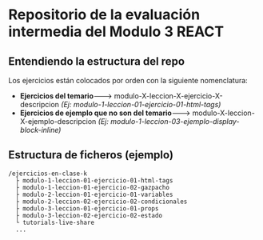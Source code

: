 # Repositorio de la evaluación intermedia del Modulo 3 REACT

## Entendiendo la estructura del repo

Los ejercicios están colocados por orden con la siguiente nomenclatura:

- **Ejercicios del temario**---> modulo-X-leccion-X-ejercicio-X-descripcion _(Ej: modulo-1-leccion-01-ejercicio-01-html-tags)_
- **Ejercicios de ejemplo que no son del temario**---> modulo-X-leccion-X-ejemplo-descripcion _(Ej: modulo-1-leccion-03-ejemplo-display-block-inline)_

## Estructura de ficheros (ejemplo)

```
/ejercicios-en-clase-k
  ├ modulo-1-leccion-01-ejercicio-01-html-tags
  ├ modulo-1-leccion-01-ejercicio-02-gazpacho
  ├ modulo-2-leccion-01-ejercicio-01-variables
  ├ modulo-2-leccion-02-ejercicio-02-condicionales
  ├ modulo-3-leccion-01-ejercicio-01-props
  ├ modulo-3-leccion-02-ejercicio-02-estado
  └ tutorials-live-share
  ...
```
